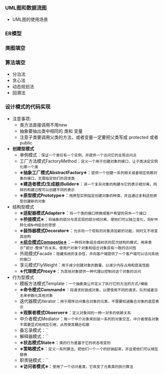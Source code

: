 ### UML图和数据流图
  + UML图的使用场景
### ER模型
### 类图填空
### 算法填空
  + 分治法
  + 贪心法
  + 动态规划法
  + 回溯法
### 设计模式的代码实现
  + 注意事项:
    + 类方法直接调用不用new
    + 抽象要抽出类中相同的 类和 变量
    + 注意子类要调用父类的方法，或者变量一定要把父类写成  protected 或者 public
  + **创建型模式**
    + 单例模式：`保证一个类仅有一个实例，并提供一个访问它的全局访问点`
    + 工厂方法模式FactoryMethod：`定义一个用于创建对象的接口，让子类决定实例化哪一个类`
    + **※抽象工厂模式AbstractFactory※**：`提供一个创建一系列相关或者相互依赖对象的接口，无需指定他们的具体类`
    + **※建造者模式(生成器)Bulider※**：`讲一个复杂对象的构建与它的表示相分离，同样的构建过程可以创建不同的表示`
    + **※原型模式Prototype※**：`用原型实例指定创建对象的种类，并且通过复制这些原型创建新的对象`
  + 结构型模式
    + **※适配器模式Adapter※**：`将一个类的接口转换成客户希望的另外一个接口`
    + **※桥接模式※**：`将抽象的部分与其实现的部分相分离，使他们可以独立变化，将N*M转化成N+M组合的思想`
    + **※装饰器模式Decorator※**：`允许向一个现有的对象添加新的功能，同时又不改变其结构`
    + [**※组合模式Compostie※**](https://www.bilibili.com/video/av63681488/?p=78)：`一种将对象组合成树状的层次结构的模式，用来表示“部分-整体”的关系，使用户对单个对象和组合对象具有一致的访问性`
    + 外观模式Facade：`隐藏系统的复杂性，并向客户端提供了一个客户端可以访问系统的接口`
    + 享元模式FlyWeight：`用于减少创建对象的数量，以减少内存占用和提高性能`
    + **※代理模式Proxy※**：`为其他对象提供一种代理以控制对这个对象的访问`
  + 行为型模式
    + 模板方法模式Template：`一个抽象类公开定义了执行它的方法的方式/模板`
    + **※命令模式Command※**：`将请求封装成对象，以便使用不同的请求、队列或者日志来参数化其他对象`
    + 迭代器模式iterator：`用于顺序访问集合对象的元素，不需要知道集合对象的底层表示`
    + **※观察者模式Observer※**：`定义对象间的一种一对多的依赖关系`
    + 中介者模式Mediator：`用一个中介对象来封装一系列的对象交互，中介者使各对象不需要显式地相互引用，从而使其耦合松散`
    + 备忘录模式：``
    + 解释器模式：``
    + **※状态模式State※**：`类的行为是基于它的状态改变的`
    + **※策略模式※**：`定义一系列算法，把他们一个一个的封装起来，并且使他们可以相互替换`
    + 职责链模式：``
    + **※访问者模式※**：`使用了一个访问者类，它改变了元素类的执行算法`
